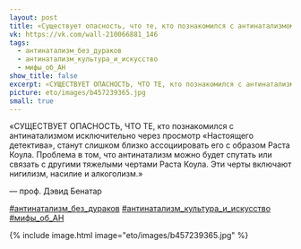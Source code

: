 ```yaml
---
layout: post
title: «Существует опасность, что те, кто познакомился с антинатализмом исключительно через просмотр «Настоящего детектива», станут...»
vk: https://vk.com/wall-210066881_146
tags:
  - антинатализм_без_дураков
  - антинатализм_культура_и_искусство
  - мифы_об_АН
show_title: false
excerpt: «СУЩЕСТВУЕТ ОПАСНОСТЬ, ЧТО ТЕ, кто познакомился с антинатализмом исключительно через просмотр «Настоящего детектива», станут слишком близко ассоциировать его с образом Раста Коула. Проблема в том, что антинатализм можно будет спутать или связать с другими тяжелыми чертами Раста Коула. Эти черты включают нигилизм, насилие и алкоголизм.» — проф. Дэвид Бенатар
picture: eto/images/b457239365.jpg
small: true
---
```

«СУЩЕСТВУЕТ ОПАСНОСТЬ, ЧТО ТЕ, кто познакомился с антинатализмом исключительно через просмотр «Настоящего детектива», станут слишком близко ассоциировать его с образом Раста Коула. Проблема в том, что антинатализм можно будет спутать или связать с другими тяжелыми чертами Раста Коула. Эти черты включают нигилизм, насилие и алкоголизм.»

— проф. Дэвид Бенатар

[#антинатализм_без_дураков](poisk.html#антинатализм_без_дураков)
[#антинатализм_культура_и_искусство](poisk.html#антинатализм_культура_и_искусство)
[#мифы_об_АН](poisk.html#мифы_об_АН)

{% include image.html image="eto/images/b457239365.jpg" %}